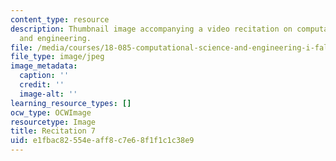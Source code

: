 ```yaml
---
content_type: resource
description: Thumbnail image accompanying a video recitation on computational science
  and engineering.
file: /media/courses/18-085-computational-science-and-engineering-i-fall-2008/e1fbac82554eaff8c7e68f1f1c1c38e9_r7.jpg
file_type: image/jpeg
image_metadata:
  caption: ''
  credit: ''
  image-alt: ''
learning_resource_types: []
ocw_type: OCWImage
resourcetype: Image
title: Recitation 7
uid: e1fbac82-554e-aff8-c7e6-8f1f1c1c38e9
---
```

